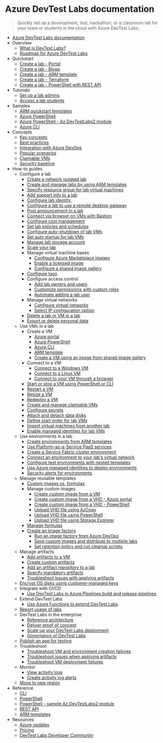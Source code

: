 # Azure DevTest Labs documentation
> Quickly set up a development, test, hackathon, or a classroom lab for your team or students in the cloud with Azure DevTest Labs.
  - [Azure DevTest Labs documentation](https://learn.microsoft.com/en-us/azure/devtest-labs/)
  - Overview
    - [What is DevTest Labs?](https://learn.microsoft.com/en-us/azure/devtest-labs/devtest-lab-overview)
    - [Roadmap for Azure DevTest Labs](https://learn.microsoft.com/en-us/azure/devtest-labs/devtest-labs-roadmap)
  - Quickstart
    - [Create a lab - Portal](https://learn.microsoft.com/en-us/azure/devtest-labs/devtest-lab-create-lab)
    - [Create a lab - Bicep](https://learn.microsoft.com/en-us/azure/devtest-labs/create-lab-windows-vm-bicep)
    - [Create a lab - ARM template](https://learn.microsoft.com/en-us/azure/devtest-labs/create-lab-windows-vm-template)
    - [Create a lab - Terraform](https://learn.microsoft.com/en-us/azure/devtest-labs/quickstarts/create-lab-windows-vm-terraform)
    - [Create a lab - PowerShell with REST API](https://learn.microsoft.com/en-us/azure/devtest-labs/quickstarts/create-lab-rest)
  - Tutorials
    - [Set up a lab admins](https://learn.microsoft.com/en-us/azure/devtest-labs/tutorial-create-custom-lab)
    - [Access a lab students](https://learn.microsoft.com/en-us/azure/devtest-labs/tutorial-use-custom-lab)
  - Samples
    - [ARM quickstart templates](https://github.com/Azure/azure-devtestlab/tree/master/samples/DevTestLabs/QuickStartTemplates)
    - [Azure PowerShell](https://learn.microsoft.com/en-us/azure/devtest-labs/samples-powershell)
    - [Azure PowerShell - Az.DevTestLabs2 module](https://github.com/Azure/azure-devtestlab/tree/master/samples/DevTestLabs/Modules/Library)
    - [Azure CLI](https://learn.microsoft.com/en-us/azure/devtest-labs/samples-cli)
  - Concepts
    - [Key concepts](https://learn.microsoft.com/en-us/azure/devtest-labs/devtest-lab-concepts)
    - [Best practices](https://learn.microsoft.com/en-us/azure/devtest-labs/best-practices-distributive-collaborative-development-environment)
    - [Integration with Azure DevOps](https://learn.microsoft.com/en-us/azure/devtest-labs/devtest-lab-dev-ops)
    - [Popular scenarios](https://learn.microsoft.com/en-us/azure/devtest-labs/devtest-lab-guidance-get-started)
    - [Claimable VMs](https://learn.microsoft.com/en-us/azure/devtest-labs/devtest-lab-use-claim-capabilities)
    - [Security baseline](https://learn.microsoft.com/security/benchmark/azure/baselines/devtest-labs-security-baseline?toc=/azure/devtest-labs/TOC.json)
  - How-to guides
    - Configure a lab
      - [Create a network isolated lab](https://learn.microsoft.com/en-us/azure/devtest-labs/network-isolation)
      - [Create and manage labs by using ARM templates](https://learn.microsoft.com/en-us/azure/devtest-labs/devtest-lab-use-arm-and-powershell-for-lab-resources)
      - [Specify resource group for lab virtual machines](https://learn.microsoft.com/en-us/azure/devtest-labs/resource-group-control)
      - [Add support info to a lab](https://learn.microsoft.com/en-us/azure/devtest-labs/devtest-lab-internal-support-message)
      - [Configure lab identity ](https://learn.microsoft.com/en-us/azure/devtest-labs/configure-lab-identity)
      - [Configure a lab to use a remote desktop gateway](https://learn.microsoft.com/en-us/azure/devtest-labs/configure-lab-remote-desktop-gateway)
      - [Post announcement in a lab](https://learn.microsoft.com/en-us/azure/devtest-labs/devtest-lab-announcements)
      - [Connect via browser on VMs with Bastion](https://learn.microsoft.com/en-us/azure/devtest-labs/enable-browser-connection-lab-virtual-machines)
      - [Configure cost management](https://learn.microsoft.com/en-us/azure/devtest-labs/devtest-lab-configure-cost-management)
      - [Set lab policies and schedules](https://learn.microsoft.com/en-us/azure/devtest-labs/devtest-lab-set-lab-policy)
      - [Configure auto-shutdown of lab VMs](https://learn.microsoft.com/en-us/azure/devtest-labs/devtest-lab-auto-shutdown)
      - [Set auto startup for lab VMs](https://learn.microsoft.com/en-us/azure/devtest-labs/devtest-lab-auto-startup-vm.yml)
      - [Manage lab storage account](https://learn.microsoft.com/en-us/azure/devtest-labs/encrypt-storage)
      - [Scale your lab](https://learn.microsoft.com/en-us/azure/devtest-labs/devtest-lab-scale-lab)
      - Manage virtual machine bases
        - [Configure Azure Marketplace images](https://learn.microsoft.com/en-us/azure/devtest-labs/devtest-lab-configure-marketplace-images)
        - [Enable a licensed image](https://learn.microsoft.com/en-us/azure/devtest-labs/devtest-lab-enable-licensed-images)
        - [Configure a shared image gallery](https://learn.microsoft.com/en-us/azure/devtest-labs/configure-shared-image-gallery)
      - [Configure tags](https://learn.microsoft.com/en-us/azure/devtest-labs/devtest-lab-add-tag)
      - Configure access control
        - [Add lab owners and users](https://learn.microsoft.com/en-us/azure/devtest-labs/devtest-lab-add-devtest-user)
        - [Customize permissions with custom roles](https://learn.microsoft.com/en-us/azure/devtest-labs/devtest-lab-grant-user-permissions-to-specific-lab-policies)
        - [Automate adding a lab user](https://learn.microsoft.com/en-us/azure/devtest-labs/automate-add-lab-user)
      - Manage virtual networks
        - [Configure virtual networks](https://learn.microsoft.com/en-us/azure/devtest-labs/devtest-lab-configure-vnet)
        - [Select IP configuration option](https://learn.microsoft.com/en-us/azure/devtest-labs/devtest-lab-shared-ip)
      - [Delete a lab or VM in a lab](https://learn.microsoft.com/en-us/azure/devtest-labs/devtest-lab-delete-lab-vm)
      - [Export or delete personal data](https://learn.microsoft.com/en-us/azure/devtest-labs/personal-data-delete-export)
    - Use VMs in a lab
      - Create a VM
        - [Azure portal](https://learn.microsoft.com/en-us/azure/devtest-labs/devtest-lab-add-vm)
        - [Azure PowerShell](https://learn.microsoft.com/en-us/azure/devtest-labs/devtest-lab-vm-powershell)
        - [Azure CLI](https://learn.microsoft.com/en-us/azure/devtest-labs/devtest-lab-vmcli)
        - [ARM template](https://learn.microsoft.com/en-us/azure/devtest-labs/devtest-lab-use-resource-manager-template)
        - [Create a VM using an image from shared image gallery](https://learn.microsoft.com/en-us/azure/devtest-labs/add-vm-use-shared-image)
      - Connect to a VM
        - [Connect to a Windows VM](https://learn.microsoft.com/en-us/azure/devtest-labs/connect-windows-virtual-machine)
        - [Connect to a Linux VM](https://learn.microsoft.com/en-us/azure/devtest-labs/connect-linux-virtual-machine)
        - [Connect to your VM through a browser](https://learn.microsoft.com/en-us/azure/devtest-labs/connect-virtual-machine-through-browser)
      - [Start or stop a VM using PowerShell or CLI](https://learn.microsoft.com/en-us/azure/devtest-labs/use-command-line-start-stop-virtual-machines)
      - [Restart a VM](https://learn.microsoft.com/en-us/azure/devtest-labs/devtest-lab-restart-vm)
      - [Resize a VM](https://learn.microsoft.com/en-us/azure/devtest-labs/devtest-lab-resize-vm)
      - [Redeploy a VM](https://learn.microsoft.com/en-us/azure/devtest-labs/devtest-lab-redeploy-vm)
      - [Create and manage claimable VMs](https://learn.microsoft.com/en-us/azure/devtest-labs/devtest-lab-add-claimable-vm)
      - [Configure secrets](https://learn.microsoft.com/en-us/azure/devtest-labs/devtest-lab-store-secrets-in-key-vault)
      - [Attach and detach data disks](https://learn.microsoft.com/en-us/azure/devtest-labs/devtest-lab-attach-detach-data-disk)
      - [Define start order for lab VMs](https://learn.microsoft.com/en-us/azure/devtest-labs/start-machines-use-automation-runbooks)
      - [Import virtual machines from another lab](https://learn.microsoft.com/en-us/azure/devtest-labs/import-virtual-machines-from-another-lab)
      - [Enable managed identities for lab VMs](https://learn.microsoft.com/en-us/azure/devtest-labs/enable-managed-identities-lab-vms)
    - Use environments in a lab
      - [Create environments from ARM templates](https://learn.microsoft.com/en-us/azure/devtest-labs/devtest-lab-create-environment-from-arm)
      - [Use Platform-as-a-Service PaaS services](https://learn.microsoft.com/en-us/azure/devtest-labs/use-paas-services)
      - [Create a Service Fabric cluster environment](https://learn.microsoft.com/en-us/azure/devtest-labs/create-environment-service-fabric-cluster)
      - [Connect an environment to your lab's virtual network](https://learn.microsoft.com/en-us/azure/devtest-labs/connect-environment-lab-virtual-network)
      - [Configure test environments with nested templates](https://learn.microsoft.com/en-us/azure/devtest-labs/deploy-nested-template-environments)
      - [Use Azure managed identities to deploy environments](https://learn.microsoft.com/en-us/azure/devtest-labs/use-managed-identities-environments)
      - [Security alerts for environments](https://learn.microsoft.com/en-us/azure/devtest-labs/environment-security-alerts)
    - Manage reusable templates
      - [Custom images vs. formulas](https://learn.microsoft.com/en-us/azure/devtest-labs/devtest-lab-comparing-vm-base-image-types)
      - Manage custom images
        - [Create custom image from a VM](https://learn.microsoft.com/en-us/azure/devtest-labs/devtest-lab-create-custom-image-from-vm-using-portal)
        - [Create custom image from a VHD - Azure portal](https://learn.microsoft.com/en-us/azure/devtest-labs/devtest-lab-create-template)
        - [Create custom image from a VHD - PowerShell](https://learn.microsoft.com/en-us/azure/devtest-labs/devtest-lab-create-custom-image-from-vhd-using-powershell)
        - [Upload VHD file using AzCopy](https://learn.microsoft.com/en-us/azure/devtest-labs/devtest-lab-upload-vhd-using-azcopy)
        - [Upload VHD file using PowerShell](https://learn.microsoft.com/en-us/azure/devtest-labs/devtest-lab-upload-vhd-using-powershell)
        - [Upload VHD file using Storage Explorer](https://learn.microsoft.com/en-us/azure/devtest-labs/devtest-lab-upload-vhd-using-storage-explorer)
      - [Manage formulas](https://learn.microsoft.com/en-us/azure/devtest-labs/devtest-lab-manage-formulas)
      - [Create an image factory](https://learn.microsoft.com/en-us/azure/devtest-labs/image-factory-create)
        - [Run an image factory from Azure DevOps](https://learn.microsoft.com/en-us/azure/devtest-labs/image-factory-set-up-devops-lab)
        - [Save custom images and distribute to multiple labs](https://learn.microsoft.com/en-us/azure/devtest-labs/image-factory-save-distribute-custom-images)
        - [Set retention policy and run cleanup scripts](https://learn.microsoft.com/en-us/azure/devtest-labs/image-factory-set-retention-policy-cleanup)
    - Manage artifacts
      - [Add artifacts to a VM](https://learn.microsoft.com/en-us/azure/devtest-labs/add-artifact-vm)
      - [Create custom artifacts](https://learn.microsoft.com/en-us/azure/devtest-labs/devtest-lab-artifact-author)
      - [Add an artifact repository to a lab](https://learn.microsoft.com/en-us/azure/devtest-labs/add-artifact-repository)
      - [Specify mandatory artifacts](https://learn.microsoft.com/en-us/azure/devtest-labs/devtest-lab-mandatory-artifacts)
      - [Troubleshoot issues with applying artifacts](https://learn.microsoft.com/en-us/azure/devtest-labs/devtest-lab-troubleshoot-apply-artifacts)
    - [Encrypt OS disks using customer-managed keys](https://learn.microsoft.com/en-us/azure/devtest-labs/encrypt-disks-customer-managed-keys)
    - Integrate with CI/CD
      - [Use DevTest Labs in Azure Pipelines build and release pipelines](https://learn.microsoft.com/en-us/azure/devtest-labs/use-devtest-labs-build-release-pipelines)
    - Extend DevTest Labs
      - [Use Azure Functions to extend DevTest Labs](https://learn.microsoft.com/en-us/azure/devtest-labs/extend-devtest-labs-azure-functions)
    - [Report usage of labs](https://learn.microsoft.com/en-us/azure/devtest-labs/report-usage-across-multiple-labs-subscriptions)
    - DevTest Labs in the enterprise
      - [Reference architecture](https://learn.microsoft.com/en-us/azure/devtest-labs/devtest-lab-reference-architecture)
      - [Deliver proof of concept](https://learn.microsoft.com/en-us/azure/devtest-labs/deliver-proof-concept)
      - [Scale up your DevTest Labs deployment](https://learn.microsoft.com/en-us/azure/devtest-labs/devtest-lab-guidance-scale)
      - [Governance of DevTest Labs](https://learn.microsoft.com/en-us/azure/devtest-labs/devtest-lab-guidance-governance-resources)
    - [Publish an app for testing](https://learn.microsoft.com/en-us/azure/devtest-labs/test-app-azure)
    - Troubleshoot
      - [Troubleshoot VM and environment creation failures](https://learn.microsoft.com/en-us/azure/devtest-labs/troubleshoot-vm-environment-creation-failures)
      - [Troubleshoot issues when applying artifacts](https://learn.microsoft.com/en-us/azure/devtest-labs/devtest-lab-troubleshoot-apply-artifacts)
      - [Troubleshoot VM deployment failures](https://learn.microsoft.com/en-us/azure/devtest-labs/troubleshoot-vm-deployment-failures)
    - Monitor
      - [View activity logs](https://learn.microsoft.com/en-us/azure/devtest-labs/activity-logs)
      - [Create activity log alerts](https://learn.microsoft.com/en-us/azure/devtest-labs/create-alerts)
    - [Move to new region](https://learn.microsoft.com/en-us/azure/devtest-labs/how-to-move-labs)
  - Reference
    - [CLI](https://learn.microsoft.com/cli/azure/lab)
    - [PowerShell](https://learn.microsoft.com/powershell/module/az.devtestlabs)
    - [PowerShell - sample Az.DevTestLabs2 module](https://github.com/Azure/azure-devtestlab/tree/master/samples/DevTestLabs/Modules/Library)
    - [REST API](https://learn.microsoft.com/rest/api/dtl/)
    - [ARM templates](https://learn.microsoft.com/azure/templates/microsoft.devtestlab/allversions)
  - Resources
    - [Azure updates](https://azure.microsoft.com/updates/?product=devtest-lab)
    - [Pricing](https://azure.microsoft.com/pricing/details/devtest-lab/)
    - [DevTest Labs Developer Community](https://aka.ms/dtl/communityforum)
